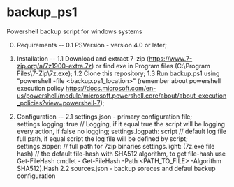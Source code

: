 # backup_ps1
Powershell backup script for windows systems

0. Requirements
--
0.1 PSVersion - version 4.0 or later;

1. Installation
--
1.1 Download and extract 7-zip (https://www.7-zip.org/a/7z1900-extra.7z) or find exe in Program files (C:\Program Files\7-Zip\7z.exe);
1.2 Clone this repository;
1.3 Run backup.ps1 using "powershell -file <backup.ps1_location>" (remember about powershell execution policy https://docs.microsoft.com/en-us/powershell/module/microsoft.powershell.core/about/about_execution_policies?view=powershell-7);

2. Configuration
--
2.1 settings.json - primary configuration file;
    settings.logging: true // Logging, if it equal true the script will be logging every action, if false no logging;
    settings.logpath: script // default log file full path, if equal script the log file will be defined by script;
    settings.zipper: // full path for 7zip binaries
    settings.light: (7z.exe file hash) // the default file-hash with SHA512 algorithm, to get file-hash use Get-FileHash cmdlet - Get-FileHash -Path <PATH_TO_FILE> -Algorithm SHA512).Hash
2.2 sources.json - backup soreces and defaul backup configuration